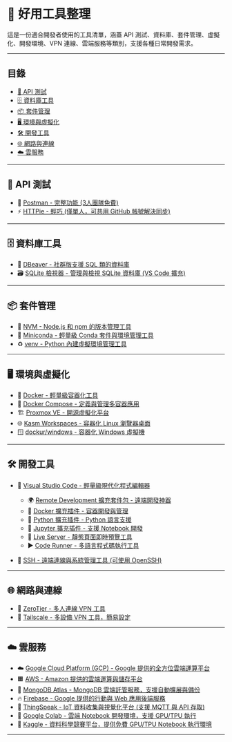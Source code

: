 # 🔧 好用工具整理

這是一份適合開發者使用的工具清單，涵蓋 API 測試、資料庫、套件管理、虛擬化、開發環境、VPN 連線、雲端服務等類別，支援各種日常開發需求。

---

## 目錄

- [🔌 API 測試](#🔌-api-測試)
- [🗄️ 資料庫工具](#🗄️-資料庫工具)
- [📦 套件管理](#📦-套件管理)
- [🖥️ 環境與虛擬化](#🖥️-環境與虛擬化)
- [🛠️ 開發工具](#🛠️-開發工具)
- [🌐 網路與連線](#🌐-網路與連線)
- [☁️ 雲服務](#☁️-雲服務)

---

## 🔌 API 測試

- 🧪 [Postman - 完整功能 (3人團隊免費)](https://www.postman.com/)  
- ⚡ [HTTPie - 輕巧 (僅單人，可共用 GitHub 帳號解決同步)](https://httpie.io/)

---

## 🗄️ 資料庫工具

- 🐬 [DBeaver - 社群版支援 SQL 類的資料庫](https://dbeaver.io/)  
- 🗃️ [SQLite 檢視器 - 管理與檢視 SQLite 資料庫 (VS Code 擴充)](https://marketplace.visualstudio.com/items?itemName=qwtel.sqlite-viewer)

---

## 📦 套件管理

- 🔄 [NVM - Node.js 和 npm 的版本管理工具](https://github.com/nvm-sh/nvm)  
- 🐍 [Miniconda - 輕量級 Conda 套件與環境管理工具](https://docs.conda.io/en/latest/miniconda.html)  
- ♻️ [venv - Python 內建虛擬環境管理工具](https://docs.python.org/3/library/venv.html)

---

## 🖥️ 環境與虛擬化

- 🐳 [Docker - 輕量級容器化工具](https://www.docker.com/)  
- 🧩 [Docker Compose - 定義與管理多容器應用](https://docs.docker.com/compose/)  
- 🏗️ [Proxmox VE - 開源虛擬化平台](https://www.proxmox.com/en/proxmox-ve)  
- 🌐 [Kasm Workspaces - 容器化 Linux 瀏覽器桌面](https://kasmweb.com/)  
- 🪟 [dockur/windows - 容器化 Windows 虛擬機](https://github.com/dockur/windows)

---

## 🛠️ 開發工具

- 🧠 [Visual Studio Code - 輕量級現代化程式編輯器](https://code.visualstudio.com/)  
  - 🌍 [Remote Development 擴充套件包 - 遠端開發神器](https://marketplace.visualstudio.com/items?itemName=ms-vscode-remote.vscode-remote-extensionpack)  
  - 🐳 [Docker 擴充插件 - 容器開發與管理](https://marketplace.visualstudio.com/items?itemName=ms-azuretools.vscode-docker)  
  - 🐍 [Python 擴充插件 - Python 語言支援](https://marketplace.visualstudio.com/items?itemName=ms-python.python)  
  - 📓 [Jupyter 擴充插件 - 支援 Notebook 開發](https://marketplace.visualstudio.com/items?itemName=ms-toolsai.jupyter)  
  - 🔴 [Live Server - 靜態頁面即時預覽工具](https://marketplace.visualstudio.com/items?itemName=ritwickdey.LiveServer)  
  - ▶️ [Code Runner - 多語言程式碼執行工具](https://marketplace.visualstudio.com/items?itemName=formulahendry.code-runner)

- 🔐 [SSH - 遠端連線與系統管理工具 (可使用 OpenSSH)](https://www.openssh.com/)

---

## 🌐 網路與連線

- 🤝 [ZeroTier - 多人連線 VPN 工具](https://www.zerotier.com/)  
- 🔗 [Tailscale - 多設備 VPN 工具，簡易設定](https://tailscale.com/)

---

## ☁️ 雲服務

- ☁️ [Google Cloud Platform (GCP) - Google 提供的全方位雲端運算平台](https://cloud.google.com/)  
- 🟧 [AWS - Amazon 提供的雲端運算與儲存平台](https://aws.amazon.com/)  
- 🍃 [MongoDB Atlas - MongoDB 雲端託管服務，支援自動擴展與備份](https://www.mongodb.com/cloud/atlas)  
- 🔥 [Firebase - Google 提供的行動與 Web 應用後端服務](https://firebase.google.com/)  
- 📡 [ThingSpeak - IoT 資料收集與視覺化平台 (支援 MQTT 與 API 存取)](https://thingspeak.com/)  
- 📔 [Google Colab - 雲端 Notebook 開發環境，支援 GPU/TPU 執行](https://colab.research.google.com/)  
- 🧠 [Kaggle - 資料科學競賽平台，提供免費 GPU/TPU Notebook 執行環境](https://www.kaggle.com/)

---
